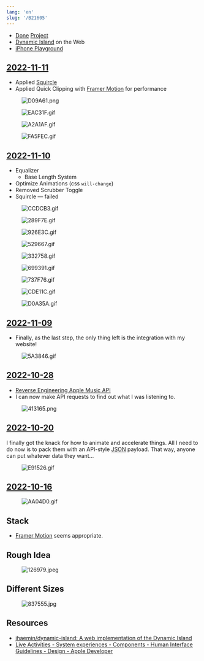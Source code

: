 ```yaml
---
lang: 'en'
slug: '/B21605'
---
```


- [Done](./../.././docs/pages/Done.md) [Project](./../.././docs/pages/Project.md)
- [Dynamic Island](./../.././docs/pages/Dynamic%20Island.md) on the Web
- [iPhone Playground](https://iphone.junho.io/)

## [2022-11-11](./../.././docs/journals/2022-11-11.md)

- Applied [Squircle](./../.././docs/pages/Squircle.md)
- Applied Quick Clipping with [Framer Motion](./../.././docs/pages/Framer%20Motion.md) for performance


<figure>

![D09A61.png](./../.././docs/assets/D09A61.png)


</figure>

<figure>

![EAC31F.gif](./../.././docs/assets/EAC31F.gif)


</figure>

<figure>

![A2A1AF.gif](./../.././docs/assets/A2A1AF.gif)


</figure>

<figure>

![FA5FEC.gif](./../.././docs/assets/FA5FEC.gif)


</figure>

## [2022-11-10](./../.././docs/journals/2022-11-10.md)

- Equalizer
  - Base Length System
- Optimize Animations (css `will-change`)
- Removed Scrubber Toggle
- Squircle — failed


<figure>

![CCDCB3.gif](./../.././docs/assets/CCDCB3.gif)


</figure>

<figure>

![289F7E.gif](./../.././docs/assets/289F7E.gif)


</figure>

<figure>

![926E3C.gif](./../.././docs/assets/926E3C.gif)


</figure>

<figure>

![529667.gif](./../.././docs/assets/529667.gif)


</figure>

<figure>

![332758.gif](./../.././docs/assets/332758.gif)


</figure>

<figure>

![699391.gif](./../.././docs/assets/699391.gif)


</figure>

<figure>

![737F76.gif](./../.././docs/assets/737F76.gif)


</figure>

<figure>

![CDE11C.gif](./../.././docs/assets/CDE11C.gif)


</figure>

<figure>

![D0A35A.gif](./../.././docs/assets/D0A35A.gif)


</figure>

## [2022-11-09](./../.././docs/journals/2022-11-09.md)

- Finally, as the last step, the only thing left is the integration with my website!


<figure>

![5A3846.gif](./../.././docs/assets/5A3846.gif)


</figure>

## [2022-10-28](./../.././docs/journals/2022-10-28.md)

- [Reverse Engineering Apple Music API](./../.././docs/pages/Reverse%20Engineering%20Apple%20Music%20API.md)
- I can now make API requests to find out what I was listening to.


<figure>

![413165.png](./../.././docs/assets/413165.png)


</figure>

## [2022-10-20](./../.././docs/journals/2022-10-20.md)

I finally got the knack for how to animate and accelerate things.
All I need to do now is to pack them with an API-style [JSON](./../.././docs/pages/JSON.md) payload.
That way, anyone can put whatever data they want...


<figure>

![E91526.gif](./../.././docs/assets/E91526.gif)


</figure>

## [2022-10-16](./../.././docs/journals/2022-10-16.md)


<figure>

![AA04D0.gif](./../.././docs/assets/AA04D0.gif)


</figure>

## Stack

- [Framer Motion](./../.././docs/pages/Framer%20Motion.md) seems appropriate.

## Rough Idea


<figure>

![126979.jpeg](./../.././docs/assets/126979.jpeg)


</figure>

## Different Sizes


<figure>

![837555.jpg](./../.././docs/assets/837555.jpg)


</figure>

## Resources

- [jhaemin/dynamic-island: A web implementation of the Dynamic Island](https://github.com/jhaemin/dynamic-island)
- [Live Activities - System experiences - Components - Human Interface Guidelines - Design - Apple Developer](https://developer.apple.com/design/human-interface-guidelines/components/system-experiences/live-activities)

<head>
  <html lang="en-US"/>
</head>
